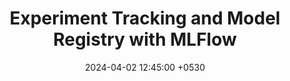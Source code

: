 ---
layout: post
title:  "Experiment Tracking and Model Registry with MLFlow"
date:   2024-04-02 12:45:00 +0530
comments: True
share: True
categories: Machine learning Operations
---